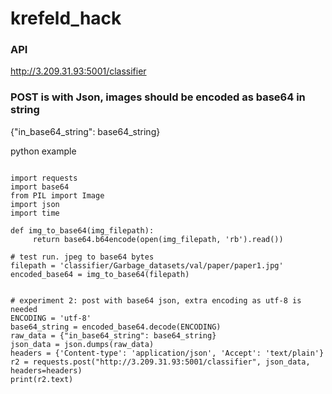 # krefeld_hack

### API 

http://3.209.31.93:5001/classifier

### POST is with Json, images should be encoded as base64 in string 

{"in_base64_string": base64_string}

python example

```

import requests
import base64
from PIL import Image
import json
import time

def img_to_base64(img_filepath):
     return base64.b64encode(open(img_filepath, 'rb').read())

# test run. jpeg to base64 bytes
filepath = 'classifier/Garbage_datasets/val/paper/paper1.jpg'
encoded_base64 = img_to_base64(filepath)


# experiment 2: post with base64 json, extra encoding as utf-8 is needed
ENCODING = 'utf-8'
base64_string = encoded_base64.decode(ENCODING)
raw_data = {"in_base64_string": base64_string}
json_data = json.dumps(raw_data)
headers = {'Content-type': 'application/json', 'Accept': 'text/plain'}
r2 = requests.post("http://3.209.31.93:5001/classifier", json_data, headers=headers)
print(r2.text)
```
